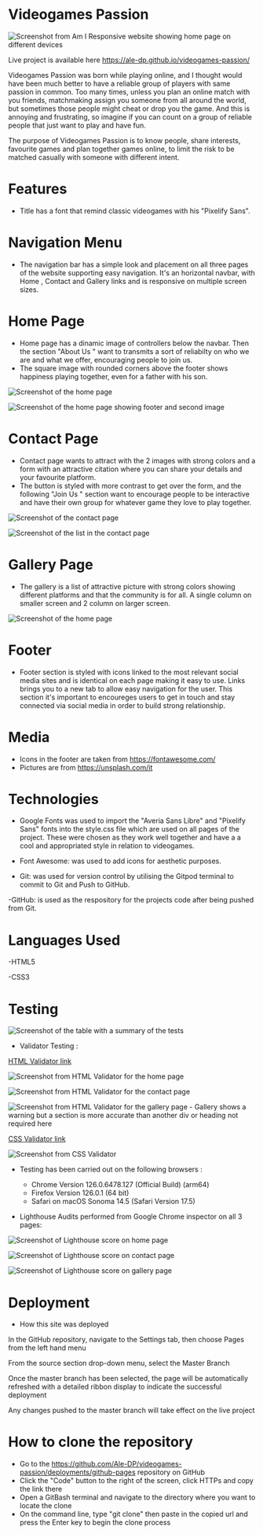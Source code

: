 # Videogames Passion

![Screenshot from Am I Responsive website showing home page on different devices](assets/media/am-i-responsive.png)

Live project is available here https://ale-dp.github.io/videogames-passion/

Videogames Passion was born while playing online, and I thought would have been much better to have a reliable group of players with same passion in common.
Too many times, unless you plan an online match with you friends, matchmaking assign you someone from all around the world, but sometimes those people might cheat or drop you the game. 
And this is annoying and frustrating, so imagine if you can count on a group of reliable people that just want to play and have fun.

The purpose of Videogames Passion is to know people, share interests, favourite games and plan together games online, to limit the risk to be matched casually with someone with different intent.

# Features

- Title has a font that remind classic videogames with his "Pixelify Sans".

# Navigation Menu

- The navigation bar has a simple look and placement on all three pages of the website supporting easy navigation. It's an horizontal navbar, with Home , Contact and Gallery links and is responsive on multiple screen sizes. 

# Home Page

- Home page has a dinamic image of controllers below the navbar. Then the section "About Us " want to transmits a sort of reliabilty on who we are and what we offer, encouraging people to join us.
- The square image with rounded corners above the footer shows happiness playing together, even for a father with his son.

![Screenshot of the home page](assets/media/home.png)

![Screenshot of the home page showing footer and second image](assets/media/footer.png)

# Contact Page

- Contact page wants to attract with the 2 images with strong colors and a form with an attractive citation where you can share your details and your favourite platform.
- The button is styled with more contrast to get over the form, and the following "Join Us " section want to encourage people to be interactive and have their own group for whatever game they love to play together.

![Screenshot of the contact page](assets/media/contact.png)

![Screenshot of the list in the contact page](assets/media/footer2.png)

# Gallery Page

- The gallery is a list of attractive picture with strong colors showing different platforms and that the community is for all. A single column on smaller screen and 2 column on larger screen.

![Screenshot of the home page](assets/media/gallery.png)


# Footer

- Footer section is styled with icons linked to the most relevant social media sites and is identical on each page making it easy to use. Links brings you to a new tab to allow easy navigation for the user.
This section it's important to encoureges users to get in touch and stay connected via social media in order to build strong relationship.

# Media

- Icons in the footer are taken from https://fontawesome.com/
- Pictures are from https://unsplash.com/it

# Technologies 

- Google Fonts was used to import the "Averia Sans Libre" and "Pixelify Sans" fonts into the style.css file which are used on all pages of the project. These were chosen as they work well together and have a a cool and appropriated style in relation to videogames.

- Font Awesome: was used to add icons for aesthetic purposes.

- Git: was used for version control by utilising the Gitpod terminal to commit to Git and Push to GitHub.

-GitHub: is used as the respository for the projects code after being pushed from Git.

# Languages Used

-HTML5

-CSS3

# Testing

![Screenshot of the table with a summary of the tests](assets/media/testing-table.png)

- Validator Testing : 

[HTML Validator link](https://validator.w3.org/)

![Screenshot from HTML Validator for the home page](assets/media/home-html-validation.png)

![Screenshot from HTML Validator for the contact page](assets/media/contact-html-validation.png)

![Screenshot from HTML Validator for the gallery page](assets/media/gallery-html-validation.png)
    - Gallery shows a warning but a section is more accurate than another div or heading not required here

[CSS Validator link](https://jigsaw.w3.org/css-validator/)

![Screenshot from CSS Validator](assets/media/css-validation-pass.png)

- Testing has been carried out on the following browsers :
    - Chrome Version 126.0.6478.127 (Official Build) (arm64)
    - Firefox Version 126.0.1 (64 bit)
    - Safari on macOS Sonoma 14.5 (Safari Version 17.5)

- Lighthouse Audits performed from Google Chrome inspector on all 3 pages:

![Screenshot of Lighthouse score on home page](assets/media/lighthouse-score-home.png)

![Screenshot of Lighthouse score on contact page](assets/media/lighthouse-score-contact.png)

![Screenshot of Lighthouse score on gallery page](assets/media/lighthouse-score-gallery.png)

# Deployment
- How this site was deployed

In the GitHub repository, navigate to the Settings tab, then choose Pages from the left hand menu

From the source section drop-down menu, select the Master Branch

Once the master branch has been selected, the page will be automatically refreshed with a detailed ribbon display to indicate the successful deployment

Any changes pushed to the master branch will take effect on the live project

# How to clone the repository

- Go to the https://github.com/Ale-DP/videogames-passion/deployments/github-pages repository on GitHub
- Click the "Code" button to the right of the screen, click HTTPs and copy the link there
- Open a GitBash terminal and navigate to the directory where you want to locate the clone
- On the command line, type "git clone" then paste in the copied url and press the Enter key to begin the clone process
